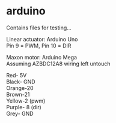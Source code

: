 # arduino
Contains files for testing...

Linear actuator: Arduino Uno  
Pin 9 = PWM, Pin 10 = DIR

Maxon motor: Arduino Mega  
Assuming AZBDC12A8 wiring left untouch

Red- 5V  
Black- GND  
Orange-20  
Brown-21  
Yellow-2 (pwm)  
Purple- 8 (dir)  
Grey- GND  
